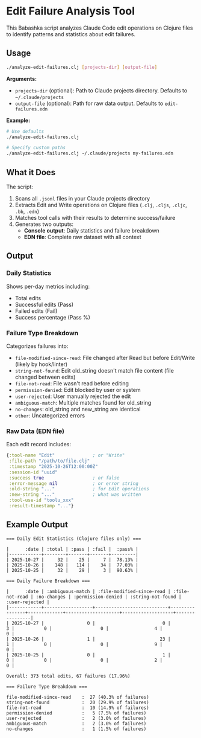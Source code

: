 # Edit Failure Analysis Tool

This Babashka script analyzes Claude Code edit operations on Clojure files to identify patterns and statistics about edit failures.

## Usage

```bash
./analyze-edit-failures.clj [projects-dir] [output-file]
```

**Arguments:**
- `projects-dir` (optional): Path to Claude projects directory. Defaults to `~/.claude/projects`
- `output-file` (optional): Path for raw data output. Defaults to `edit-failures.edn`

**Example:**
```bash
# Use defaults
./analyze-edit-failures.clj

# Specify custom paths
./analyze-edit-failures.clj ~/.claude/projects my-failures.edn
```

## What it Does

The script:
1. Scans all `.jsonl` files in your Claude projects directory
2. Extracts Edit and Write operations on Clojure files (`.clj`, `.cljs`, `.cljc`, `.bb`, `.edn`)
3. Matches tool calls with their results to determine success/failure
4. Generates two outputs:
   - **Console output**: Daily statistics and failure breakdown
   - **EDN file**: Complete raw dataset with all context

## Output

### Daily Statistics
Shows per-day metrics including:
- Total edits
- Successful edits (Pass)
- Failed edits (Fail)
- Success percentage (Pass %)

### Failure Type Breakdown
Categorizes failures into:
- `file-modified-since-read`: File changed after Read but before Edit/Write (likely by hook/linter)
- `string-not-found`: Edit old_string doesn't match file content (file changed between edits)
- `file-not-read`: File wasn't read before editing
- `permission-denied`: Edit blocked by user or system
- `user-rejected`: User manually rejected the edit
- `ambiguous-match`: Multiple matches found for old_string
- `no-changes`: old_string and new_string are identical
- `other`: Uncategorized errors


### Raw Data (EDN file)
Each edit record includes:
```clojure
{:tool-name "Edit"              ; or "Write"
 :file-path "/path/to/file.clj"
 :timestamp "2025-10-26T12:00:00Z"
 :session-id "uuid"
 :success true                  ; or false
 :error-message nil             ; or error string
 :old-string "..."              ; for Edit operations
 :new-string "..."              ; what was written
 :tool-use-id "toolu_xxx"
 :result-timestamp "..."}
```

## Example Output

```
=== Daily Edit Statistics (Clojure files only) ===

|      :date | :total | :pass | :fail |  :pass% |
|------------+--------+-------+-------+---------|
| 2025-10-27 |     32 |    25 |     7 |  78.13% |
| 2025-10-26 |    148 |   114 |    34 |  77.03% |
| 2025-10-25 |     32 |    29 |     3 |  90.63% |

=== Daily Failure Breakdown ===

|      :date | :ambiguous-match | :file-modified-since-read | :file-not-read | :no-changes | :permission-denied | :string-not-found | :user-rejected |
|------------+------------------+---------------------------+----------------+-------------+--------------------+-------------------+----------------|
| 2025-10-27 |                0 |                         0 |              3 |           0 |                  0 |                 4 |              0 |
| 2025-10-26 |                1 |                        23 |              1 |           0 |                  0 |                 9 |              0 |
| 2025-10-25 |                0 |                         1 |              0 |           0 |                  0 |                 2 |              0 |

Overall: 373 total edits, 67 failures (17.96%)

=== Failure Type Breakdown ===

file-modified-since-read    :  27 (40.3% of failures)
string-not-found            :  20 (29.9% of failures)
file-not-read               :  10 (14.9% of failures)
permission-denied           :   5 (7.5% of failures)
user-rejected               :   2 (3.0% of failures)
ambiguous-match             :   2 (3.0% of failures)
no-changes                  :   1 (1.5% of failures)
```
